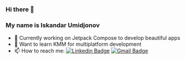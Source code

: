 ### Hi there 👋 
### My name is Iskandar Umidjonov
- 🔭 Currently working on Jetpack Compose to develop beautiful apps 
- 🌱 Want to learn KMM for multiplatform development
- 📫 How to reach me: [![Linkedin Badge](https://img.shields.io/badge/-iskandar_umidjonov-blue?style=flat-square&logo=Linkedin&logoColor=white&link=https://www.linkedin.com/in/iskandar-umidjonov-aa4343209/)](https://www.linkedin.com/in/iskandar-umidjonov-aa4343209/) 
[![Gmail Badge](https://img.shields.io/badge/-alexfrost4u@gmail.com-c14438?style=flat-square&logo=Gmail&logoColor=white&link=mailto:alexfrost4u@gmail.com)](mailto:alexfrost4u@gmail.com)
<!--
**AlexFrost4u/AlexFrost4u** is a ✨ _special_ ✨ repository because its `README.md` (this file) appears on your GitHub profile.

Here are some ideas to get you started:

- 🔭 I’m currently working on ...
- 🌱 I’m currently learning ...
- 👯 I’m looking to collaborate on ...
- 🤔 I’m looking for help with ...
- 💬 Ask me about ...
- 📫 How to reach me: ...
- 😄 Pronouns: ...
- ⚡ Fun fact: ...
-->
